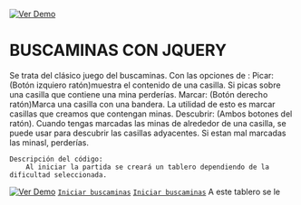 [![Ver Demo](https://github.com/Markweell/Markweell.github.io/tree/master/1.Cliente/Tema7/BuscaminasConJQuery#buscaminas-con-jquery)](https://markweell.github.io/1.Cliente/Tema7/BuscaminasConJQuery/buscaminas.html)

# BUSCAMINAS CON JQUERY

Se trata del clásico juego del buscaminas. Con las opciones de : 
	Picar: (Botón izquiero ratón)muestra el contenido de una casilla. Si picas sobre una casilla que contiene una mina perderías. 
	Marcar: (Botón derecho ratón)Marca una casilla con una bandera. La utilidad de esto es marcar casillas que creamos que contengan minas. 
	Descubrir: (Ambos botones del ratón). Cuando tengas marcadas las minas de alrededor de una casilla, se puede usar para descubrir las casillas adyacentes. Si estan mal marcadas las minasl, perderías.

	Descripción del código: 
		Al iniciar la partida se creará un tablero dependiendo de la dificultad seleccionada.
[![Ver Demo](https://github.com/Markweell/Markweell.github.io/tree/master/1.Cliente/Tema7/BuscaminasConJQuery#buscaminas-con-jquery)](https://github.com/Markweell/Markweell.github.io/blob/master/1.Cliente/Tema7/BuscaminasConJQuery/js/buscaminas.js#L58)
[`Iniciar buscaminas`](https://github.com/Markweell/Markweell.github.io/blob/master/1.Cliente/Tema7/BuscaminasConJQuery/js/buscaminas.js#L58)
[`Iniciar buscaminas`](https://github.com/Markweell/Markweell.github.io/blob/0e78d67d809b505dfc6084db1423b1200a26072d/1.Cliente/Tema7/BuscaminasConJQuery/js/buscaminas.js#L58)
		A este tablero se le 
